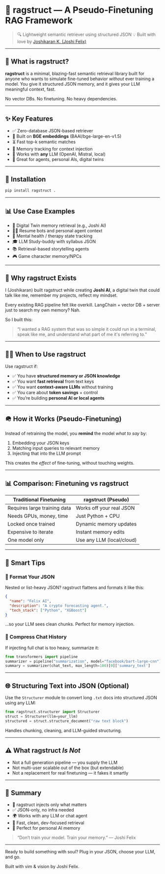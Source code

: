 # 🎵 ragstruct — A Pseudo-Finetuning RAG Framework

> 🔍 Lightweight semantic retriever using structured JSON 
> 💡 Built with love by [Joshikaran K. (Joshi Felix)](https://github.com/Joshikarank)

---

## 🧠 What is ragstruct?

**ragstruct** is a minimal, blazing-fast semantic retrieval library built for anyone who wants to simulate fine-tuned behavior *without* ever training a model. You give it structured JSON memory, and it gives your LLM meaningful context, fast.

No vector DBs. No finetuning. No heavy dependencies.

---

## ✨ Key Features

- ✅ Zero-database JSON-based retriever
- 🎯 Built on **BGE embeddings** (BAAI/bge-large-en-v1.5)
- ⏳ Fast top-k semantic matches
- 🔄 Memory tracking for context injection
- 💪 Works with **any** LLM (OpenAI, Mistral, local)
- 🙌 Great for agents, personal AIs, digital twins

---

## 🚀 Installation

```bash
pip install ragstruct .
```

---

## 📊 Use Case Examples

- 👤 Digital Twin memory retrieval (e.g., Joshi AI)
- 🧑‍💼 Resume bots and personal agent context
- 🧠 Mental health / therapy state tracking
- 🎓 LLM Study-buddy with syllabus JSON
- 📚 Retrieval-based storytelling agents
- 🎮 Game character memory/NPCs

---

## 🎡 Why ragstruct Exists

I (Joshikaran) built ragstruct while creating **Joshi AI**, a digital twin that could talk like me, remember my projects, reflect my mindset.

Every existing RAG pipeline felt like overkill. LangChain + vector DB + server just to search my own memory? Nah.

So I built this:

> “I wanted a RAG system that was so simple it could run in a terminal, speak like me, and understand what part of me it's referring to.”

---

## 🕵️‍♂️ When to Use ragstruct

Use ragstruct if:

- ✅ You have **structured memory or JSON knowledge**
- ✅ You want **fast retrieval** from text keys
- ✅ You want **context-aware LLMs** without training
- ✅ You care about **token savings** + control
- ✅ You’re building **personal AI or local agents**

---

## 🪖 How it Works (Pseudo-Finetuning)

Instead of retraining the model, you **remind** the model *what to say* by:

1. Embedding your JSON keys
2. Matching input queries to relevant memory
3. Injecting that into the LLM prompt

This creates the *effect* of fine-tuning, without touching weights.

---

## 📊 Comparison: Finetuning vs ragstruct

| Traditional Finetuning              | ragstruct (Pseudo)                       |
|------------------------------------|----------------------------------------|
| Requires large training data       | Works off your real JSON               |
| Needs GPUs, money, time            | Just Python + CPU                     |
| Locked once trained                | Dynamic memory updates                 |
| Expensive to iterate               | Instant memory edits                   |
| One model only                     | Use any LLM (local/cloud)              |

---

## 🔄 Smart Tips

### 🔄 Format Your JSON

Nested or list-heavy JSON? ragstruct flattens and formats it like this:

```json
{
  "name": "Felix AI",
  "description": "A crypto forecasting agent.",
  "tech_stack": ["Python", "XGBoost"]
}
```

...so your LLM sees clean chunks. Perfect for memory injection.

### 🧐 Compress Chat History

If injecting full chat is too heavy, summarize it:

```python
from transformers import pipeline
summarizer = pipeline("summarization", model="facebook/bart-large-cnn")
summary = summarizer(chat_text, max_length=100)[0]['summary_text']
```

---

## 🌐 Structuring Text into JSON (Optional)

Use the `Structurer` module to convert long `.txt` docs into structured JSON using any LLM:

```python
from ragstruct.structurer import Structurer
struct = Structurer(llm=your_llm)
structured = struct.structure_document("raw text block")
```

Handles chunking, cleaning, and LLM-guided structuring.

---

## ⚠️ What ragstruct *Is Not*

- Not a full generation pipeline — you supply the LLM
- Not multi-user scalable out of the box (but extendable)
- Not a replacement for real finetuning — it fakes it smartly

---

## 🔖 Summary

- 🔄 ragstruct injects only what matters
- ✅ JSON-only, no infra needed
- 🌍 Works with any LLM or chat agent
- 🚀 Fast, clean, dev-focused retrieval
- 🫠 Perfect for personal AI memory

> “Don’t train your model. Train your memory.” — Joshi Felix

---

Ready to build something with soul? Plug in your JSON, choose your LLM, and go.

Built with vim & vision by Joshi Felix.
